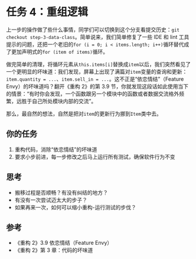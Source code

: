 # 任务 4：重组逻辑

上一步的操作做了些什么事情，同学们可以切换到这个分支看提交历史：`git checkout step-3-data-class`。简单说来，我们简单修复了一些 IDE 和 lint 工具提示的问题，还把一个老旧的`for (i = 0; i < items.length; i++)`循环替代成了更加声明式的`for (item of items)`循环。

做完简单的清理，将循环元素从`this.items[i]`替换成`item`以后，我们突然看见了一个更明显的坏味道：我们发现，屏幕上出现了满篇对`item`变量的查询和更新：`item.quantity = ...`、`item.sell_in = ...`。这不正是“依恋情结”（Feature Envy）的坏味道吗？翻开《重构 2》的第 3.9 节，你就发现这段话如此使用当下的情景：“有时你会发现，一个函数跟另一个模块中的函数或者数据交流格外频繁，远胜于自己所处模块内部的交流”。

那么，最自然的想法，自然是把对`item`的更新行为挪到`Item`类中去。

## 你的任务

1. 重构代码，消除“依恋情结”的坏味道
2. 要求小步前进，每一步修改之后马上运行所有测试，确保软件行为不变

## 思考

- 搬移过程是否顺畅？有没有纠结的地方？
- 有没有一次尝试迈太大的步子？
- 如果再来一次，如何可以缩小重构-运行测试的步伐？

## 参考

- 《重构 2》3.9 依恋情结（Feature Envy）
- 《重构 2》第 3 章：代码的坏味道

